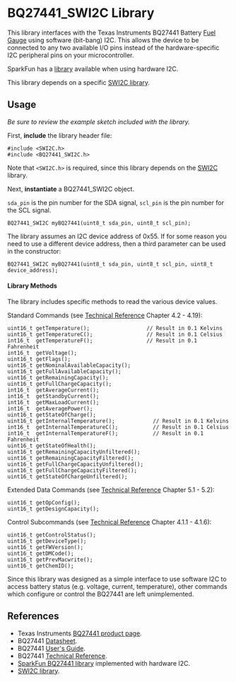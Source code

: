 BQ27441_SWI2C Library
====================

This library interfaces with the Texas Instruments BQ27441 Battery [Fuel Gauge][1] using software (bit-bang) I2C. This allows the device to be connected to any two available I/O pins instead of the hardware-specific I2C peripheral pins on your microcontroller.

SparkFun has a [library][4] available when using hardware I2C.

This library depends on a specific [SWI2C library][5].

Usage
-----

_Be sure to review the example sketch included with the library._

First, **include** the library header file:

    #include <SWI2C.h>
    #include <BQ27441_SWI2C.h>

Note that `<SWI2C.h>` is required, since this library depends on the [SWI2C][5] library.

Next, **instantiate** a BQ27441_SWI2C object.

`sda_pin` is the pin number for the SDA signal, `scl_pin` is the pin number for the SCL signal.

    BQ27441_SWI2C myBQ27441(uint8_t sda_pin, uint8_t scl_pin);

The library assumes an I2C device address of 0x55. If for some reason you need to use a different device address, then a third parameter can be used in the constructor:

    BQ27441_SWI2C myBQ27441(uint8_t sda_pin, uint8_t scl_pin, uint8_t device_address);


#### Library Methods ####

The library includes specific methods to read the various device values.

Standard Commands (see [Technical Reference][3] Chapter 4.2 - 4.19):

    uint16_t getTemperature();                  // Result in 0.1 Kelvins
    uint16_t getTemperatureC();                 // Result in 0.1 Celsius
    int16_t  getTemperatureF();                 // Result in 0.1 Fahrenheit
    int16_t  getVoltage();
    uint16_t getFlags();
    uint16_t getNominalAvailableCapacity();
    uint16_t getFullAvailableCapacity();
    uint16_t getRemainingCapacity();
    uint16_t getFullChargeCapacity();
    int16_t  getAverageCurrent();
    int16_t  getStandbyCurrent();
    int16_t  getMaxLoadCurrent();
    int16_t  getAveragePower();
    uint16_t getStateOfCharge();
    uint16_t getInternalTemperature();            // Result in 0.1 Kelvins
    int16_t  getInternalTemperatureC();           // Result in 0.1 Celsius
    int16_t  getInternalTemperatureF();           // Result in 0.1 Fahrenheit
    uint16_t getStateOfHealth();
    uint16_t getRemainingCapacityUnfiltered();
    uint16_t getRemainingCapacityFiltered();
    uint16_t getFullChargeCapacityUnfiltered();
    uint16_t getFullChargeCapacityFiltered();
    uint16_t getStateOfChargeUnfiltered();

Extended Data Commands (see [Technical Reference][3] Chapter 5.1 - 5.2):

    uint16_t getOpConfig();
    uint16_t getDesignCapacity();

Control Subcommands (see [Technical Reference][3] Chapter 4.1.1 - 4.1.6):

    uint16_t getControlStatus();
    uint16_t getDeviceType();
    uint16_t getFWVersion();
    uint16_t getDMCode();
    uint16_t getPrevMacwrite();
    uint16_t getChemID();


Since this library was designed as a simple interface to use software I2C to access battery status (e.g. voltage, current, temperature), other commands which configure or control the BQ27441 are left unimplemented.


References
---------------------

+ Texas Instruments [BQ27441 product page][1].
+ BQ27441 [Datasheet][2].
+ BQ27441 [User's Guide][6].
+ BQ27441 [Technical Reference][3].
+ [SparkFun BQ27441 library][4] implemented with hardware I2C.
+ [SWI2C library][5].

[1]:http://www.ti.com/product/bq27441-g1
[2]:http://www.ti.com/lit/gpn/bq27441-g1
[3]:http://www.ti.com/lit/pdf/sluuac9
[4]:https://github.com/sparkfun/SparkFun_BQ27441_Arduino_Library
[5]:https://github.com/Andy4495/SWI2C
[6]:http://www.ti.com/lit/pdf/sluuap4
